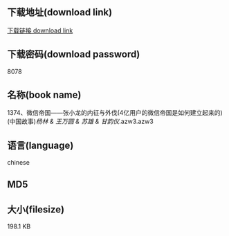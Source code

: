 ## 下载地址(download link)
[下载链接 download link](https://tutu365.netlify.app/?s=1374%E3%80%81%E5%BE%AE%E4%BF%A1%E5%B8%9D%E5%9B%BD%E2%80%94%E2%80%94%E5%BC%A0%E5%B0%8F%E9%BE%99%E7%9A%84%E5%86%85%E5%BE%81%E4%B8%8E%E5%A4%96%E4%BC%90%284%E4%BA%BF%E7%94%A8%E6%88%B7%E7%9A%84%E5%BE%AE%E4%BF%A1%E5%B8%9D%E5%9B%BD%E6%98%AF%E5%A6%82%E4%BD%95%E5%BB%BA%E7%AB%8B%E8%B5%B7%E6%9D%A5%E7%9A%84%29+%28%E4%B8%AD%E5%9B%BD%E6%95%85%E4%BA%8B%29_%E6%9D%A8%E6%9E%97+%26+%E7%8E%8B%E4%B8%87%E5%9C%86+%26+%E8%8B%8F%E9%9B%84+%26+%E7%94%98%E9%9F%B5%E4%BB%AA_.azw3)

## 下载密码(download password)
8078

## 名称(book name)
1374、微信帝国——张小龙的内征与外伐(4亿用户的微信帝国是如何建立起来的) (中国故事)_杨林 & 王万圆 & 苏雄 & 甘韵仪_.azw3.azw3

## 语言(language)
chinese

## MD5


## 大小(filesize)
198.1 KB
